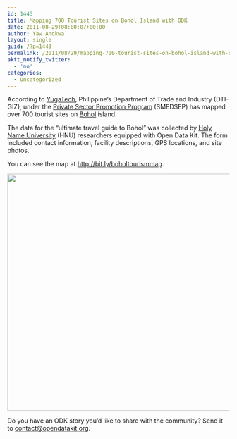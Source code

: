 ```yaml
---
id: 1443
title: Mapping 700 Tourist Sites on Bohol Island with ODK
date: 2011-08-29T08:00:07+00:00
author: Yaw Anokwa
layout: single
guid: /?p=1443
permalink: /2011/08/29/mapping-700-tourist-sites-on-bohol-island-with-odk/
aktt_notify_twitter:
  - 'no'
categories:
  - Uncategorized
---
```

According to [YugaTech](http://www.yugatech.com/blog/the-internet/dti-maps-entire-bohol-tourist-site-with-galaxy-tabs), Philippine&#8217;s Department of Trade and Industry (DTI-GIZ), under the [Private Sector Promotion Program](http://www.smedsep.ph/) (SMEDSEP) has mapped over 700 tourist sites on [Bohol](http://en.wikipedia.org/wiki/Bohol) island.

The data for the &#8220;ultimate travel guide to Bohol&#8221; was collected by [Holy Name University](http://www.hnu.edu.ph/) (HNU) researchers equipped with Open Data Kit. The form included contact information, facility descriptions, GPS locations, and site photos.

You can see the map at <http://bit.ly/boholtourismmap>.

<img width="538" src="/assets/wp-content/uploads/2011/08/bohol.png" />

Do you have an ODK story you&#8217;d like to share with the community? Send it to [contact@opendatakit.org](mailto://contact@opendatakit.org).